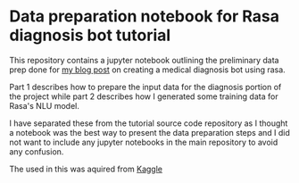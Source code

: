 # Data preparation notebook for Rasa diagnosis bot tutorial

This repository contains a jupyter notebook outlining the preliminary data prep done for [my blog post](https://paulminogue.com/index.php/2020/04/26/using-the-rasa-framework-to-implement-a-simple-medical-diagnosis-bot/) on creating a medical diagnosis bot using rasa.

Part 1 describes how to prepare the input data for the diagnosis portion of the project while part 2 describes how I generated some training data for Rasa's NLU model.

I have separated these from the tutorial source code repository as I thought a notebook was the best way to present
the data preparation steps and I did not want to include any jupyter notebooks in the main repository to avoid any confusion.

The used in this was aquired from [Kaggle](https://www.kaggle.com/plarmuseau/sdsort/home)